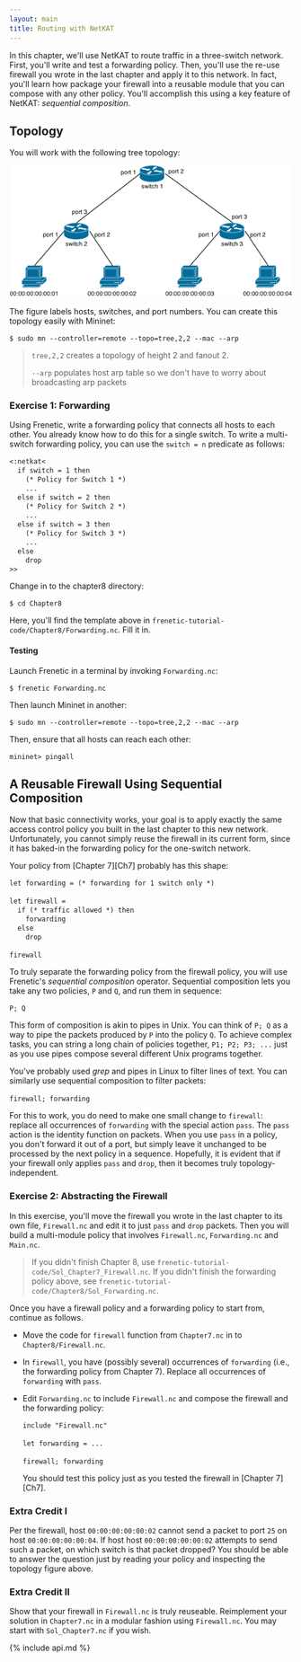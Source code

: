 ```yaml
---
layout: main
title: Routing with NetKAT
---
```


In this chapter, we'll use NetKAT to route traffic in a three-switch network.
First, you'll write and test a forwarding policy. Then, you'll use the re-use
firewall you wrote in the last chapter and apply it to this network. In fact,
you'll learn how package your firewall into a reusable module that you can
compose with any other policy. You'll accomplish this using a key feature of
NetKAT: _sequential composition_.

## Topology

You will work with the following tree topology:

![image](../images/topo-tree-2-2.png)

The figure labels hosts, switches, and port numbers. You can create this topology easily with Mininet:

~~~
$ sudo mn --controller=remote --topo=tree,2,2 --mac --arp
~~~
> `tree,2,2` creates a topology of height 2 and fanout 2.
>
> `--arp` populates host arp table so we don't have to
> worry about broadcasting arp packets



### Exercise 1: Forwarding

Using Frenetic, write a forwarding policy that connects all hosts to each other. You already know how to do this for a single switch. To write a multi-switch forwarding policy, you can use the `switch = n` predicate as follows:

~~~
<:netkat<
  if switch = 1 then
    (* Policy for Switch 1 *)
    ...
  else if switch = 2 then
    (* Policy for Switch 2 *)
    ...
  else if switch = 3 then
    (* Policy for Switch 3 *)
    ...
  else
    drop
>>
~~~

Change in to the chapter8 directory:
~~~
$ cd Chapter8
~~~
Here, you'll find the template above in `frenetic-tutorial-code/Chapter8/Forwarding.nc`. Fill it in.

#### Testing

Launch Frenetic in a terminal by invoking `Forwarding.nc`:

~~~
$ frenetic Forwarding.nc
~~~

Then launch Mininet in another:

~~~
$ sudo mn --controller=remote --topo=tree,2,2 --mac --arp
~~~

Then, ensure that all hosts can reach each other:
~~~
mininet> pingall
~~~

## A Reusable Firewall Using Sequential Composition

Now that basic connectivity works, your goal is to apply exactly the same access control policy you built in the
last chapter to this new network. Unfortunately, you cannot simply reuse the firewall in its current form, since it has baked-in the forwarding policy for the one-switch network.

Your policy from [Chapter 7][Ch7] probably has this shape:

~~~
let forwarding = (* forwarding for 1 switch only *)

let firewall =
  if (* traffic allowed *) then
    forwarding
  else
    drop

firewall
~~~

To truly separate the forwarding policy from the firewall policy, you will use Frenetic's _sequential composition_  operator. Sequential composition lets you take any two policies, `P` and `Q`,
and run them in sequence:

~~~
P; Q
~~~

This form of composition is akin to pipes in Unix. You can think of `P; Q` as a way to pipe the packets produced by `P` into the policy `Q`. To achieve complex tasks, you can string a long chain of policies together, `P1; P2; P3; ...` just as you use pipes compose several different Unix programs together.

You've probably used _grep_ and pipes in Linux to filter lines of text. You can similarly use sequential composition to filter packets:

`firewall; forwarding`

For this to work, you do need to make one small change to `firewall`:  replace all occurrences of `forwarding` with  the special action `pass`. The `pass` action is the identity function on packets. When you use `pass` in a policy, you don't forward it out of a port, but simply leave it unchanged to be processed by the next policy in a sequence.
Hopefully, it is evident that if your firewall only applies `pass` and `drop`, then it becomes truly topology-independent.

### Exercise 2: Abstracting the Firewall

In this exercise, you'll move the firewall you wrote in the last chapter to its own file, `Firewall.nc` and edit it to just `pass` and `drop` packets.  Then you will build a multi-module policy that involves `Firewall.nc`, `Forwarding.nc` and `Main.nc`.

> If you didn't finish Chapter 8, use
> `frenetic-tutorial-code/Sol_Chapter7_Firewall.nc`.
> If you didn't finish the forwarding policy above, see
> `frenetic-tutorial-code/Chapter8/Sol_Forwarding.nc`.

Once you have a firewall policy and a forwarding policy to start from, continue as follows.

- Move the code for `firewall` function from `Chapter7.nc` in to `Chapter8/Firewall.nc`.

- In `firewall`, you have (possibly several) occurrences of `forwarding` (i.e., the forwarding policy from Chapter 7).  Replace all occurrences of `forwarding` with `pass`.

- Edit `Forwarding.nc` to include `Firewall.nc` and compose the firewall and
  the forwarding policy:

  ~~~
  include "Firewall.nc"

  let forwarding = ...

  firewall; forwarding
  ~~~

  You should test this policy just as you tested the firewall in
  [Chapter 7][Ch7].

### Extra Credit I

Per the firewall, host `00:00:00:00:00:02` cannot send a packet to port `25` on host `00:00:00:00:00:04`. If host host `00:00:00:00:00:02` attempts to send such a packet, on which switch is that packet dropped? You should be able to answer the question just by reading your policy and inspecting the topology figure above.

### Extra Credit II

Show that your firewall in `Firewall.nc` is truly reuseable.  Reimplement your solution in `Chapter7.nc` in a modular fashion using `Firewall.nc`. You may start with `Sol_Chapter7.nc` if you wish.

{% include api.md %}